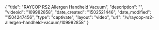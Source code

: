 {
    "title": "RAYCOP RS2 Allergen Handheld Vacuum",
    "description": "",
    "videoid": "109982858",
    "date_created": "1502521446",
    "date_modified": "1504247456",
    "type": "captivate",
    "layout": "video",
    "url": "\/v\/raycop-rs2-allergen-handheld-vacuum\/109982858"
}